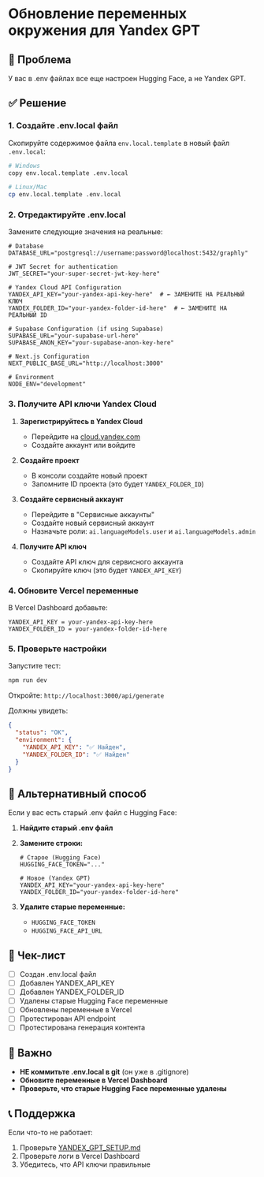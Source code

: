# Обновление переменных окружения для Yandex GPT

## 🚨 Проблема
У вас в .env файлах все еще настроен Hugging Face, а не Yandex GPT.

## ✅ Решение

### 1. Создайте .env.local файл

Скопируйте содержимое файла `env.local.template` в новый файл `.env.local`:

```bash
# Windows
copy env.local.template .env.local

# Linux/Mac
cp env.local.template .env.local
```

### 2. Отредактируйте .env.local

Замените следующие значения на реальные:

```env
# Database
DATABASE_URL="postgresql://username:password@localhost:5432/graphly"

# JWT Secret for authentication
JWT_SECRET="your-super-secret-jwt-key-here"

# Yandex Cloud API Configuration
YANDEX_API_KEY="your-yandex-api-key-here"  # ← ЗАМЕНИТЕ НА РЕАЛЬНЫЙ КЛЮЧ
YANDEX_FOLDER_ID="your-yandex-folder-id-here"  # ← ЗАМЕНИТЕ НА РЕАЛЬНЫЙ ID

# Supabase Configuration (if using Supabase)
SUPABASE_URL="your-supabase-url-here"
SUPABASE_ANON_KEY="your-supabase-anon-key-here"

# Next.js Configuration
NEXT_PUBLIC_BASE_URL="http://localhost:3000"

# Environment
NODE_ENV="development"
```

### 3. Получите API ключи Yandex Cloud

1. **Зарегистрируйтесь в Yandex Cloud**
   - Перейдите на [cloud.yandex.com](https://cloud.yandex.com)
   - Создайте аккаунт или войдите

2. **Создайте проект**
   - В консоли создайте новый проект
   - Запомните ID проекта (это будет `YANDEX_FOLDER_ID`)

3. **Создайте сервисный аккаунт**
   - Перейдите в "Сервисные аккаунты"
   - Создайте новый сервисный аккаунт
   - Назначьте роли: `ai.languageModels.user` и `ai.languageModels.admin`

4. **Получите API ключ**
   - Создайте API ключ для сервисного аккаунта
   - Скопируйте ключ (это будет `YANDEX_API_KEY`)

### 4. Обновите Vercel переменные

В Vercel Dashboard добавьте:

```
YANDEX_API_KEY = your-yandex-api-key-here
YANDEX_FOLDER_ID = your-yandex-folder-id-here
```

### 5. Проверьте настройки

Запустите тест:

```bash
npm run dev
```

Откройте: `http://localhost:3000/api/generate`

Должны увидеть:
```json
{
  "status": "OK",
  "environment": {
    "YANDEX_API_KEY": "✅ Найден",
    "YANDEX_FOLDER_ID": "✅ Найден"
  }
}
```

## 🔧 Альтернативный способ

Если у вас есть старый .env файл с Hugging Face:

1. **Найдите старый .env файл**
2. **Замените строки:**
   ```env
   # Старое (Hugging Face)
   HUGGING_FACE_TOKEN="..."
   
   # Новое (Yandex GPT)
   YANDEX_API_KEY="your-yandex-api-key-here"
   YANDEX_FOLDER_ID="your-yandex-folder-id-here"
   ```

3. **Удалите старые переменные:**
   - `HUGGING_FACE_TOKEN`
   - `HUGGING_FACE_API_URL`

## 📝 Чек-лист

- [ ] Создан .env.local файл
- [ ] Добавлен YANDEX_API_KEY
- [ ] Добавлен YANDEX_FOLDER_ID
- [ ] Удалены старые Hugging Face переменные
- [ ] Обновлены переменные в Vercel
- [ ] Протестирован API endpoint
- [ ] Протестирована генерация контента

## 🚨 Важно

- **НЕ коммитьте .env.local в git** (он уже в .gitignore)
- **Обновите переменные в Vercel Dashboard**
- **Проверьте, что старые Hugging Face переменные удалены**

## 📞 Поддержка

Если что-то не работает:
1. Проверьте [YANDEX_GPT_SETUP.md](./YANDEX_GPT_SETUP.md)
2. Проверьте логи в Vercel Dashboard
3. Убедитесь, что API ключи правильные
